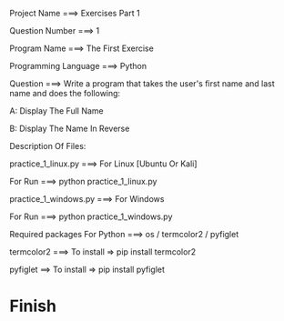 Project Name ===> Exercises Part 1

Question Number ===> 1 

Program Name ===> The First Exercise

Programming Language ===> Python

Question ===> Write a program that takes the user's first name and last name and does the following:

A: Display The Full Name

B: Display The Name In Reverse

Description Of Files:

practice_1_linux.py ===> For Linux [Ubuntu Or Kali]

For Run ===> python practice_1_linux.py

practice_1_windows.py ===> For Windows

For Run ===> python practice_1_windows.py

Required packages For Python ===> os / termcolor2 / pyfiglet

termcolor2 ===> To install => pip install termcolor2

pyfiglet ==> To install => pip install pyfiglet

# Finish 
